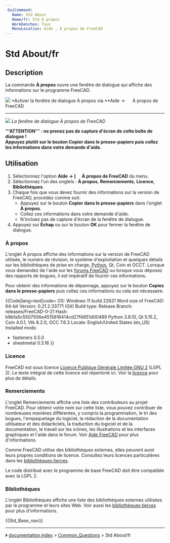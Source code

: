 ```yaml
---
 GuiCommand:
   Name: Std About
   Name/fr: Std À propos
   Workbenches: Tous
   MenuLocation: Aide , À propos de FreeCAD
---
```


# Std About/fr

## Description

La commande **À propos** ouvre une fenêtre de dialogue qui affiche des informations sur le programme FreeCAD.

![](images/Help-About-Dropdown-screenshot.png ) 
*Activer la fenêtre de dialogue À propos via **Aide → <img src="images/Std_About.svg" width=16px> À propos de FreeCAD
***

![](images/Std_About_example.png ) 
*La fenêtre de dialogue À propos de FreeCAD*


**'''ATTENTION''' : ne prenez pas de capture d'écran de cette boîte de dialogue !<br/>Appuyez plutôt sur le bouton **Copier dans le presse-papiers** puis collez les informations dans votre demande d'aide.**



## Utilisation

1.  Sélectionnez l\'option **Aide → [<img src=images/Std_About.svg style="width:16px"> À propos de FreeCAD** du menu.
2.  Sélectionnez l\'un des onglets : **À propos**, **Remerciements**, **Licence**, **Bibliothèques**.
3.  Chaque fois que vous devez fournir des informations sur la version de FreeCAD, procédez comme suit:
    -   Appuyez sur le bouton **Copier dans le presse-papiers** dans l\'onglet **À propos**.
    -   Collez ces informations dans votre demande d\'aide.
    -   N\'incluez pas de capture d\'écran de la fenêtre de dialogue.
4.  Appuyez sur **Échap** ou sur le bouton **OK** pour fermer la fenêtre de dialogue.



### À propos 

L\'onglet À propos affiche des informations sur la version de FreeCAD utilisée, le numéro de révision, le système d\'exploitation et quelques détails sur les bibliothèques de prise en charge, [Python](Python/fr.md), Qt, Coin et OCCT. Lorsque vous demandez de l\'aide sur les [forums FreeCAD](http://forum.freecadweb.org/viewtopic.php?f=3&t=2264) ou lorsque vous déposez des rapports de bogues, il est impératif de fournir ces informations.

Pour obtenir des informations de dépannage, appuyez sur le bouton **Copiez dans le presse-papiers** puis collez ces informations ou cela est nécessaire.


{{Code|lang=text|code=
OS: Windows 11 build 22621
Word size of FreeCAD: 64-bit
Version: 0.21.2.33771 (Git)
Build type: Release
Branch: releases/FreeCAD-0-21
Hash: b9bfa5c5507506e4515816414cd27f4851d00489
Python 3.8.10, Qt 5.15.2, Coin 4.0.1, Vtk 8.2.0, OCC 7.6.3
Locale: English/United States (en_US)
Installed mods: 
  * fasteners 0.5.0
  * sheetmetal 0.3.16
}}



### Licence

FreeCAD est sous licence [Licence Publique Générale Limitée GNU 2](https://fr.wikipedia.org/wiki/Licence_publique_g%C3%A9n%C3%A9rale_limit%C3%A9e_GNU) (LGPL 2). Le texte intégral de cette licence est répertorié ici. Voir la [licence](License/fr.md) pour plus de détails.



### Remerciements

L\'onglet Remerciements affiche une liste des contributeurs au projet FreeCAD. Pour obtenir votre nom sur cette liste, vous pouvez contribuer de nombreuses manières différentes, y compris la programmation, le tri des bogues, l\'empaquetage du logiciel, la rédaction de la documentation utilisateur et des didacticiels, la traduction du logiciel et de la documentation, le travail sur les icônes, les illustrations et les interfaces graphiques et l\'aide dans le forum. Voir [Aide FreeCAD](Help_FreeCAD/fr.md) pour plus d\'informations.

Comme FreeCAD utilise des bibliothèques externes, elles peuvent avoir leurs propres conditions de licence. Consultez leurs licences particulières dans les [bibliothèques tierces](Third_Party_Libraries/fr.md).

Le code distribué avec le programme de base FreeCAD doit être compatible avec la LGPL 2.



### Bibliothèques

L\'onglet Bibliothèques affiche une liste des bibliothèques externes utilisées par le programme et leurs sites Web. Voir aussi les [bibliothèques tierces](Third_Party_Libraries/fr.md) pour plus d\'informations.




{{Std_Base_navi}}



---
⏵ [documentation index](../README.md) > [Common_Questions](Category_Common_Questions.md) > Std About/fr
